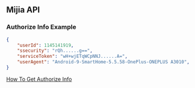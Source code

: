 ## Mijia API

### Authorize Info Example

```json
{
    "userId": 1145141919,
    "ssecurity": "rQh......g==",
    "serviceToken": "wH+wjETqWCpNNJ......A=",
    "userAgent": "Android-9-SmartHome-5.5.58-OnePlus-ONEPLUS A3010",
}
```

[How To Get Authorize Info](https://satori.moe/mijia-api-reverse)